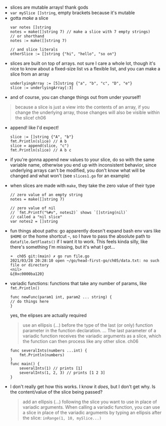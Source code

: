 - slices are mutable arrays! thank gods
- `var mySlice []string`, empty brackets because it's mutable
- gotta _make_ a slice
    ```
    var notes []string
    notes = make([]string 7) // make a slice with 7 empty strings)
    // or shorthand
    notes := make([]string 7)

    // and slice literals
    otherSlice := []string {"hi", "hello", "so on"}

    ```
- slices are built on top of arrays.
    not sure I care a whole lot, though it's nice to know about a fixed-size list vs a flexible list, and you can make a slice from an array
    ```
    underlyingArray := [5]string {"a", "b", "c", "D", "e"}
    slice := underlyingArray[:3]
    ```
- and of course, you can change things out from under yourself!
> because a slice is just a view into the contents of an array, if you change the underlying array, those changes will also be visible within the slice!
    ch06
- append! like I'd expect!
    ```
    slice := []string {"A", "b"}
    fmt.Println(slice) // A b
    slice = append(slice, "c")
    fmt.Println(slice) // A b c
    ```
- if you're gonna append new values to your slice, do so with the same variable name, otherwise you end up with inconsistent behavior, since underlying arrays can't be modified, you don't know what will be changed and what won't (see `slices1.go` for an example)
- when slices are made with `make`, they take the zero value of their type 
    ```
    // zero value of an empty string
    notes = make([]string 7) 

    // zero value of nil
    // `fmt.Printf("%#v", notes2)` shows `[]string(nil)`
    // called a "nil slice"
    var notes2 = []string 
    ```
- fun things about paths: go apparently doesn't expand bash env vars like `$HOME` or the home shortcut `~`, so I have to pass the absolute path to `datafile.GetFloats()` if I want it to work. This feels kinda silly, like there's something I'm missing, but it's what I got...
    ```
    ➜  ch05 git:(main) ✗ go run file.go
    2021/03/28 20:28:10 open ~/go/head-first-go/ch05/data.txt: no such file or directory
    <nil>
    &{0xc0000ba120}
    ```
- variadic functions: functions that take any number of params, like `fmt.Println()`
    ```
    func newFunc(param1 int, param2 ... string) {
    // do things here
    }
    ```
    yes, the elipses are actually required
    > use an ellipsis (...) before the type of the last (or only) function parameter in the function declaration. ... The last parameter of a variadic function receives the variadic arguments as a slice, which the function can then process like any other slice.
    ch06

    ```
    func severalInts(numbers ...int) {
        fmt.Println(numbers)
    }
    func main() {
        severalInts(1) // prints [1]
        severalInts(1, 2, 3) // prints [1 2 3]
    }
    ```

- I don't really get how this works. I know it _does_, but I don't get why. Is the content/value of the slice being passed?
    > add an ellipsis (...) following the slice you want to use in place of variadic arguments.
    > When calling a variadic function, you can use a slice in place of the variadic arguments by typing an ellipsis after the slice: `inRange(1, 10, mySlice...)`
